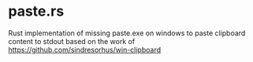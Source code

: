 # paste.rs
Rust implementation of missing paste.exe on windows to paste clipboard content to stdout based on the work of https://github.com/sindresorhus/win-clipboard
